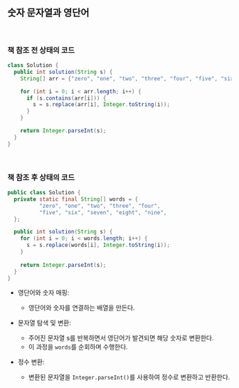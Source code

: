 ## 숫자 문자열과 영단어

<br>

### 책 참조 전 상태의 코드
```java
class Solution {
  public int solution(String s) {
    String[] arr = {"zero", "one", "two", "three", "four", "five", "six", "seven", "eight", "nine"};

    for (int i = 0; i < arr.length; i++) {
      if (s.contains(arr[i])) {
        s = s.replace(arr[i], Integer.toString(i));
      }
    }

    return Integer.parseInt(s);
  }
}
```

<br>

### 책 참조 후 상태의 코드
```java
public class Solution {
  private static final String[] words = {
          "zero", "one", "two", "three", "four",
          "five", "six", "seven", "eight", "nine",
  };

  public int solution(String s) {
    for (int i = 0; i < words.length; i++) {
      s = s.replace(words[i], Integer.toString(i));
    }
    
    return Integer.parseInt(s);
  }
}
```

* 영단어와 숫자 매핑: 
  * 영단어와 숫자를 연결하는 배열을 만든다.

* 문자열 탐색 및 변환: 
  * 주어진 문자열 s를 반복하면서 영단어가 발견되면 해당 숫자로 변환한다. 
  * 이 과정을 `words`를 순회하며 수행한다.

* 정수 변환: 
  * 변환된 문자열을 `Integer.parseInt()`를 사용하여 정수로 변환하고 반환한다.